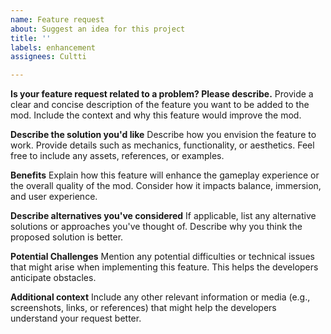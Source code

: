 ```yaml
---
name: Feature request
about: Suggest an idea for this project
title: ''
labels: enhancement
assignees: Cultti

---
```


**Is your feature request related to a problem? Please describe.**
Provide a clear and concise description of the feature you want to be added to the mod. Include the context and why this feature would improve the mod.


**Describe the solution you'd like**
Describe how you envision the feature to work. Provide details such as mechanics, functionality, or aesthetics. Feel free to include any assets, references, or examples.


**Benefits**
Explain how this feature will enhance the gameplay experience or the overall quality of the mod. Consider how it impacts balance, immersion, and user experience.


**Describe alternatives you've considered**
If applicable, list any alternative solutions or approaches you've thought of. Describe why you think the proposed solution is better.

**Potential Challenges**
Mention any potential difficulties or technical issues that might arise when implementing this feature. This helps the developers anticipate obstacles.


**Additional context**
Include any other relevant information or media (e.g., screenshots, links, or references) that might help the developers understand your request better.
